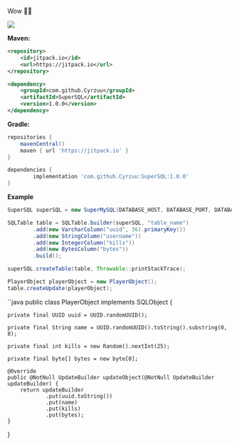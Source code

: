 Wow 🤣🤣

[![](https://jitpack.io/v/Cyrzuu/SuperSQL.svg)](https://jitpack.io/#Cyrzuu/SuperSQL)

**Maven:** 
```xml
<repository>
    <id>jitpack.io</id>
    <url>https://jitpack.io</url>
</repository>

<dependency>
    <groupId>com.github.Cyrzuu</groupId>
    <artifactId>SuperSQL</artifactId>
    <version>1.0.0</version>
</dependency>
```

**Gradle:**
```groovy
repositories {
    mavenCentral()
    maven { url 'https://jitpack.io' }
}

dependencies {
        implementation 'com.github.Cyrzuu:SuperSQL:1.0.0'
}
```

**Example**
```java
SuperSQL superSQL = new SuperMySQL(DATABASE_HOST, DATABASE_PORT, DATABASE_BASE, DATABASE_USERNAME, DATABASE_PASSWORD);

SQLTable table = SQLTable.builder(superSQL, "table_name")
        .add(new VarcharColumn("uuid", 36).primaryKey())
        .add(new StringColumn("username"))
        .add(new IntegerColumn("kills"))
        .add(new BytesColumn("bytes"))
        .build();

superSQL.createTable(table, Throwable::printStackTrace);

PlayerObject playerObject = new PlayerObject();
table.createUpdate(playerObject);
```

``java
public class PlayerObject implements SQLObject {

    private final UUID uuid = UUID.randomUUID();

    private final String name = UUID.randomUUID().toString().substring(0, 8);

    private final int kills = new Random().nextInt(25);

    private final byte[] bytes = new byte[0];

    @Override
    public @NotNull UpdateBuilder updateObject(@NotNull UpdateBuilder updateBuilder) {
        return updateBuilder
                .put(uuid.toString())
                .put(name)
                .put(kills)
                .put(bytes);
    }

}
```
